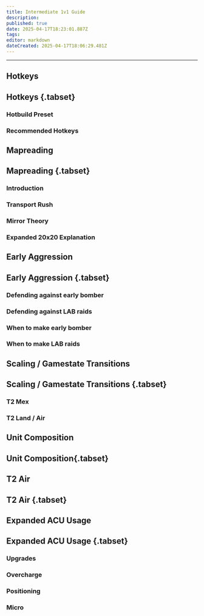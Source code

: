 ```yaml
---
title: Intermediate 1v1 Guide
description: 
published: true
date: 2025-04-17T18:23:01.887Z
tags: 
editor: markdown
dateCreated: 2025-04-17T18:06:29.481Z
---
```



---
## Hotkeys
## Hotkeys {.tabset}
### Hotbuild Preset
### Recommended Hotkeys

## Mapreading
## Mapreading {.tabset}
### Introduction 
### Transport Rush
### Mirror Theory 
### Expanded 20x20 Explanation

## Early Aggression
## Early Aggression {.tabset}
### Defending against early bomber 
### Defending against LAB raids
### When to make early bomber
### When to make LAB raids

## Scaling / Gamestate Transitions
## Scaling / Gamestate Transitions {.tabset}
### T2 Mex
### T2 Land / Air

## Unit Composition
## Unit Composition{.tabset}
### 

## T2 Air
## T2 Air {.tabset}
### 

## Expanded ACU Usage
## Expanded ACU Usage {.tabset}
### Upgrades
### Overcharge 
### Positioning 
### Micro 